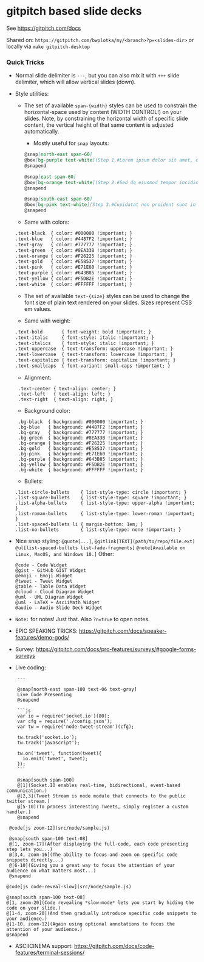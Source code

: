 # gitpitch based slide decks

See https://gitpitch.com/docs

Shared on: `https://gitpitch.com/bwplotka/my/<branch>?p=<slides-dir>` or locally via `make gitpitch-desktop`

### Quick Tricks

* Normal slide delimiter is `---`, but you can also mix it with  `+++` slide delimiter, which will allow vertical slides (down). 

* Style utilities:
    * The set of available `span-{width}` styles can be used to constrain the horizontal-space used by content (WIDTH CONTROL!)
on your slides. Note, by constraining the horizontal width of specific slide content, the vertical height of that same content is adjusted automatically.
        * Mostly useful for `snap` layouts:
   
         ```markdown
         @snap[north-east span-60]
         @box[bg-purple text-white](Step 1.#Lorem ipsum dolor sit amet, consectetur adipiscing elit.)
         @snapend
         
         @snap[east span-60]
         @box[bg-orange text-white](Step 2.#Sed do eiusmod tempor incididunt ut labore ut enim ad.)
         @snapend
         
         @snap[south-east span-60]
         @box[bg-pink text-white](Step 3.#Cupidatat non proident sunt in culpa officia veniam quis.)
         @snapend
         ```
     
    * Same with colors: 

    ```markdown
    .text-black  { color: #000000 !important; }
    .text-blue   { color: #4487F2 !important; }
    .text-gray   { color: #777777 !important; }
    .text-green  { color: #8EA33B !important; }
    .text-orange { color: #F26225 !important; }
    .text-gold   { color: #E58537 !important; }
    .text-pink   { color: #E71E60 !important; }
    .text-purple { color: #643B85 !important; }
    .text-yellow { color: #F5DB2E !important; }
    .text-white  { color: #FFFFFF !important; }
    ```

    * The set of available `text-{size}` styles can be used to change the font size of plain text rendered on your slides. Sizes represent CSS em values.
    
    * Same with weight:
    
    ```markdown
    .text-bold       { font-weight: bold !important; }
    .text-italic     { font-style: italic !important; }
    .text-italics    { font-style: italic !important; }
    .text-uppercase  { text-transform: uppercase !important; }
    .text-lowercase  { text-transform: lowercase !important; }
    .text-capitalize { text-transform: capitalize !important; }
    .text-smallcaps  { font-variant: small-caps !important; }
    ```
  
    * Alignment: 
    
    ```
     .text-center { text-align: center; }
     .text-left   { text-align: left; }
     .text-right  { text-align: right; }
    ```
  
    * Background color:
    
    ```
     .bg-black  { background: #000000 !important; }
     .bg-blue   { background: #4487F2 !important; }
     .bg-gray   { background: #777777 !important; }
     .bg-green  { background: #8EA33B !important; }
     .bg-orange { background: #F26225 !important; }
     .bg-gold   { background: #E58537 !important; }
     .bg-pink   { background: #E71E60 !important; }
     .bg-purple { background: #643B85 !important; }
     .bg-yellow { background: #F5DB2E !important; }
     .bg-white  { background: #FFFFFF !important; }
  ```
  
   * Bullets:
   
   ```
  .list-circle-bullets    { list-style-type: circle !important; }
  .list-square-bullets    { list-style-type: square !important; }
  .list-alpha-bullets     { list-style-type: upper-alpha !important; }
  .list-roman-bullets     { list-style-type: lower-roman !important; }
  .list-spaced-bullets li { margin-bottom: 1em; }
  .list-no-bullets        { list-style-type: none !important; }
  ```
  
* Nice snap styling: `@quote[...]`, `@gitlink[TEXT](path/to/repo/file.ext)` `@ul[list-spaced-bullets list-fade-fragments]` `@note[Available on Linux, MacOS, and Windows 10.]`
  Other:
  
  ```
  @code - Code Widget
  @gist - GitHub GIST Widget
  @emoji - Emoji Widget
  @tweet - Tweet Widget 
  @table - Table Data Widget
  @cloud - Cloud Diagram Widget
  @uml - UML Diagram Widget
  @uml - LaTeX + AsciiMath Widget
  @audio - Audio Slide Deck Widget
  ```

* `Note:` for notes! Just that. Also `?n=true` to open notes.
* EPIC SPEAKING TRICKS: https://gitpitch.com/docs/speaker-features/demo-gods/

* Survey: https://gitpitch.com/docs/pro-features/surveys/#google-forms-surveys

* Live coding:

```
    ---

    @snap[north-east span-100 text-06 text-gray]
    Live Code Presenting
    @snapend

    ```js
    var io = require('socket.io')(80);
    var cfg = require('./config.json');
    var tw = require('node-tweet-stream')(cfg);

    tw.track('socket.io');
    tw.track('javascript');

    tw.on('tweet', function(tweet){
      io.emit('tweet', tweet);
    });
    ```

    @snap[south span-100]
    @[1](Socket.IO enables real-time, bidirectional, event-based communication.)
    @[2,3](Tweet Stream is node module that connects to the public twitter stream.)
    @[5-10](To process interesting Tweets, simply register a custom handler.)
    @snapend
```

```
 @code[js zoom-12](src/node/sample.js)
 
 @snap[south span-100 text-08]
 @[1, zoom-17](After displaying the full-code, each code presenting step lets you...)
 @[3,4, zoom-16](The ability to focus-and-zoom on specific code snippets directly...)
 @[6-10](Giving you a great way to focus the attention of your audience on what matters most...)
 @snapend
```

```
@code[js code-reveal-slow](src/node/sample.js)

@snap[south span-100 text-08]
@[1, zoom-20](Code revealing *slow-mode* lets you start by hiding the code on your slide.)
@[1-4, zoom-20](And then gradually introduce specific code snippets to your audience.)
@[1-10, zoom-12](Again using optional annotations to focus the attention of your audience.)
@snapend

```

* ASCIICINEMA support: https://gitpitch.com/docs/code-features/terminal-sessions/